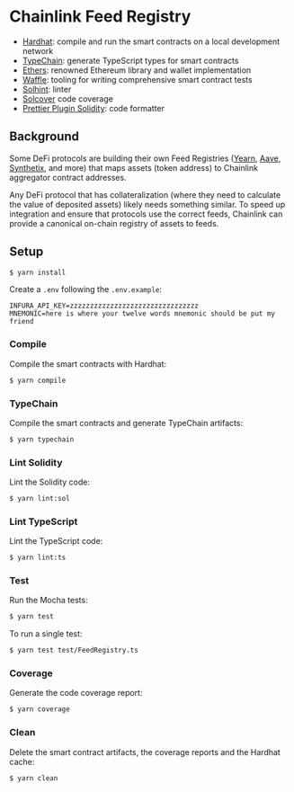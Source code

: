 # Chainlink Feed Registry

- [Hardhat](https://github.com/nomiclabs/hardhat): compile and run the smart contracts on a local development network
- [TypeChain](https://github.com/ethereum-ts/TypeChain): generate TypeScript types for smart contracts
- [Ethers](https://github.com/ethers-io/ethers.js/): renowned Ethereum library and wallet implementation
- [Waffle](https://github.com/EthWorks/Waffle): tooling for writing comprehensive smart contract tests
- [Solhint](https://github.com/protofire/solhint): linter
- [Solcover](https://github.com/sc-forks/solidity-coverage) code coverage
- [Prettier Plugin Solidity](https://github.com/prettier-solidity/prettier-plugin-solidity): code formatter

## Background

Some DeFi protocols are building their own Feed Registries ([Yearn](https://github.com/yearn/audit/blob/4b07283c80fc005e899afa8b5fb2bb949fe11f28/contracts/ySwap/ChainLinkFeedsRegistry.sol), [Aave](https://github.com/aave/protocol-v2/blob/2708551bcf3afb28ee9798ccf7f3027ea0ecec10/contracts/misc/AaveOracle.sol#L25), [Synthetix](https://github.com/Synthetixio/synthetix/blob/c803c3b51d026bb4552a0e1a9bcc55914502a8d4/contracts/ExchangeRates.sol#L32), and more) that maps assets (token address) to Chainlink aggregator contract addresses.

Any DeFi protocol that has collateralization (where they need to calculate the value of deposited assets) likely needs something similar. To speed up integration and ensure that protocols use the correct feeds, Chainlink can provide a canonical on-chain registry of assets to feeds.

## Setup

```sh
$ yarn install
```

Create a `.env` following the `.env.example`:

```
INFURA_API_KEY=zzzzzzzzzzzzzzzzzzzzzzzzzzzzzzzz
MNEMONIC=here is where your twelve words mnemonic should be put my friend
```

### Compile

Compile the smart contracts with Hardhat:

```sh
$ yarn compile
```

### TypeChain

Compile the smart contracts and generate TypeChain artifacts:

```sh
$ yarn typechain
```

### Lint Solidity

Lint the Solidity code:

```sh
$ yarn lint:sol
```

### Lint TypeScript

Lint the TypeScript code:

```sh
$ yarn lint:ts
```

### Test

Run the Mocha tests:

```sh
$ yarn test
```

To run a single test:

```sh
$ yarn test test/FeedRegistry.ts
```

### Coverage

Generate the code coverage report:

```sh
$ yarn coverage
```

### Clean

Delete the smart contract artifacts, the coverage reports and the Hardhat cache:

```sh
$ yarn clean
```
